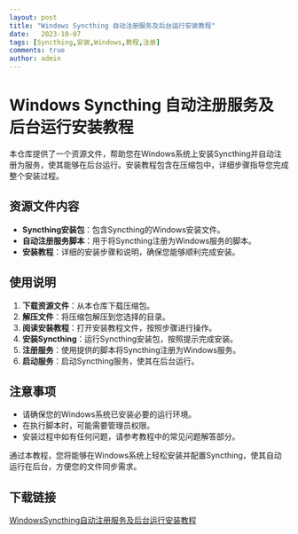 ```yaml
---
layout: post
title: "Windows Syncthing 自动注册服务及后台运行安装教程"
date:   2023-10-07
tags: [Syncthing,安装,Windows,教程,注册]
comments: true
author: admin
---
```

# Windows Syncthing 自动注册服务及后台运行安装教程

本仓库提供了一个资源文件，帮助您在Windows系统上安装Syncthing并自动注册为服务，使其能够在后台运行。安装教程包含在压缩包中，详细步骤指导您完成整个安装过程。

## 资源文件内容

- **Syncthing安装包**：包含Syncthing的Windows安装文件。
- **自动注册服务脚本**：用于将Syncthing注册为Windows服务的脚本。
- **安装教程**：详细的安装步骤和说明，确保您能够顺利完成安装。

## 使用说明

1. **下载资源文件**：从本仓库下载压缩包。
2. **解压文件**：将压缩包解压到您选择的目录。
3. **阅读安装教程**：打开安装教程文件，按照步骤进行操作。
4. **安装Syncthing**：运行Syncthing安装包，按照提示完成安装。
5. **注册服务**：使用提供的脚本将Syncthing注册为Windows服务。
6. **启动服务**：启动Syncthing服务，使其在后台运行。

## 注意事项

- 请确保您的Windows系统已安装必要的运行环境。
- 在执行脚本时，可能需要管理员权限。
- 安装过程中如有任何问题，请参考教程中的常见问题解答部分。

通过本教程，您将能够在Windows系统上轻松安装并配置Syncthing，使其自动运行在后台，方便您的文件同步需求。

## 下载链接

[WindowsSyncthing自动注册服务及后台运行安装教程](https://pan.quark.cn/s/56001c2d8f7d)